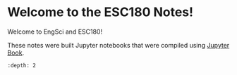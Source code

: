# Welcome to the ESC180 Notes!

Welcome to EngSci and ESC180!

These notes were built Jupyter notebooks that were compiled using [Jupyter Book](https://jupyterbook.org/intro.html).

```{tableofcontents}
:depth: 2
```
